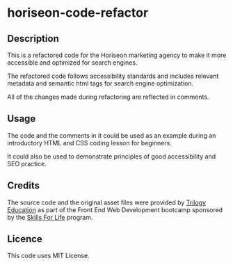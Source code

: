 # horiseon-code-refactor

## Description
 
This is a refactored code for the Horiseon marketing agency to make it more accessible and optimized for search engines.

The refactored code follows accessibility standards and includes relevant metadata and semantic html tags for search engine optimization.

All of the changes made during refactoring are reflected in comments.

## Usage

The code and the comments in it could be used as an example during an introductory HTML and CSS coding lesson for beginners. 

It could also be used to demonstrate principles of good accessibility and SEO practice.



## Credits

The source code and the original asset files were provided by [Trilogy Education](https://2u.com/) as part of the Front End Web Development bootcamp sponsored by the [Skills For Life](https://skillsforlife.edx.org/) program.

## Licence

This code uses MIT License.

